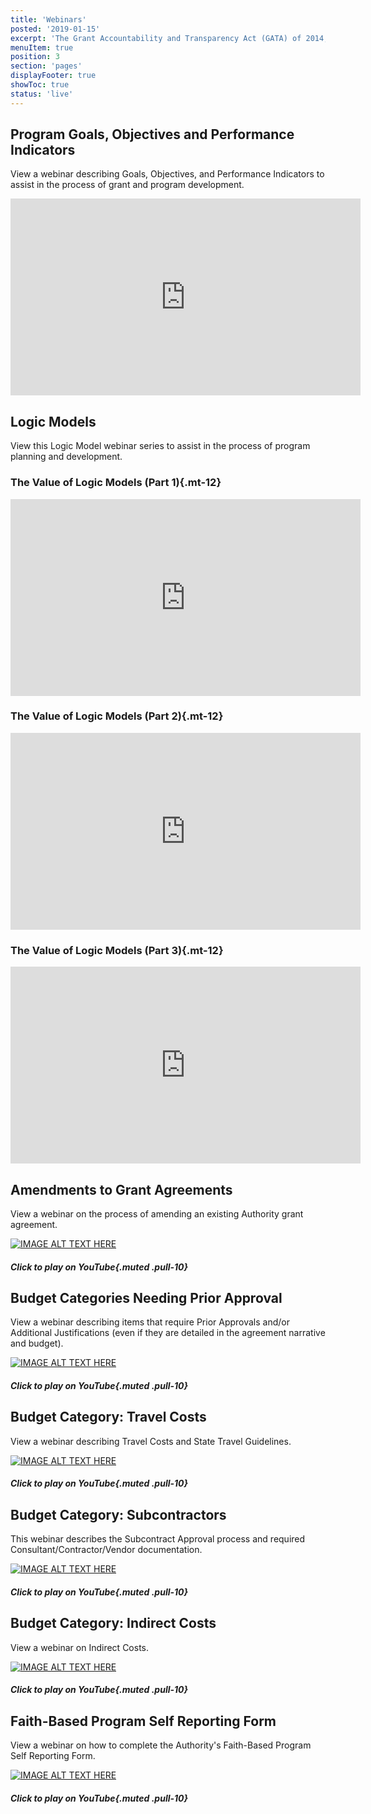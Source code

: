 ```yaml
---
title: 'Webinars'
posted: '2019-01-15'
excerpt: 'The Grant Accountability and Transparency Act (GATA) of 2014, 30 ILCS 708/1 et seq., increased accountability and transparency in the use of grant funds and reduced the administrative burden on state agencies and grantees through adoption of federal grant guidelines and regulations.'
menuItem: true
position: 3
section: 'pages'
displayFooter: true
showToc: true
status: 'live'
---
```


## Program Goals, Objectives and Performance Indicators

View a webinar describing Goals, Objectives, and Performance Indicators to assist in the process of grant and program development.

<div class="text-center mt-5 mb-5" >
<div class="videoWrapper">
<iframe height="315" width="560" src="https://www.youtube.com/embed/C6-qCnIsNjs" frameborder="0" allow="accelerometer; autoplay; encrypted-media; gyroscope; picture-in-picture" allowfullscreen></iframe>
</div>

</div>

## Logic Models

View this Logic Model webinar series to assist in the process of program planning and development.

### The Value of Logic Models (Part 1){.mt-12}

<div class="text-center mt-5 mb-5" >
<div class="videoWrapper">
<iframe height="315" width="560" src="https://www.youtube.com/embed/rop6xoEA_NQ" frameborder="0" allow="accelerometer; autoplay; encrypted-media; gyroscope; picture-in-picture" allowfullscreen></iframe>
</div>

</div>

### The Value of Logic Models (Part 2){.mt-12}

<div class="text-center mt-5 mb-5" >
<div class="videoWrapper">
<iframe height="315" width="560" src="https://www.youtube.com/embed/1bGkwPgwmcw" frameborder="0" allow="accelerometer; autoplay; encrypted-media; gyroscope; picture-in-picture" allowfullscreen></iframe>
</div>

</div>

### The Value of Logic Models (Part 3){.mt-12}

<div class="text-center mt-5 mb-5" >
<div class="videoWrapper">
<iframe height="315" width="560" src="https://www.youtube.com/embed/6O5YP5d2iTs" frameborder="0" allow="accelerometer; autoplay; encrypted-media; gyroscope; picture-in-picture" allowfullscreen></iframe>
</div>

</div>

## Amendments to Grant Agreements

View a webinar on the process of amending an existing Authority grant agreement.

<div class="text-center mt-5">

[![IMAGE ALT TEXT HERE](https://img.youtube.com/vi/iHsWphZtbzU/0.jpg)](https://www.youtube.com/watch?v=iHsWphZtbzU)

##### Click to play on YouTube{.muted .pull-10}

</div>

## Budget Categories Needing Prior Approval

View a webinar describing items that require Prior Approvals and/or Additional Justifications (even if they are detailed in the agreement narrative and budget).

<div class="text-center mt-5">

[![IMAGE ALT TEXT HERE](https://img.youtube.com/vi/YjkFmPid5DI/0.jpg)](https://www.youtube.com/watch?v=YjkFmPid5DI)

##### Click to play on YouTube{.muted .pull-10}

</div>

## Budget Category: Travel Costs

View a webinar describing Travel Costs and State Travel Guidelines.

<div class="text-center mt-5">

[![IMAGE ALT TEXT HERE](https://img.youtube.com/vi/nQb8pK5e3Mo/0.jpg)](https://www.youtube.com/watch?v=nQb8pK5e3Mo)

##### Click to play on YouTube{.muted .pull-10}

</div>

## Budget Category: Subcontractors

This webinar describes the Subcontract Approval process and required Consultant/Contractor/Vendor documentation.

<div class="text-center mt-5">

[![IMAGE ALT TEXT HERE](https://img.youtube.com/vi/zXIopZ4KeEI/0.jpg)](https://www.youtube.com/watch?v=zXIopZ4KeEI)

##### Click to play on YouTube{.muted .pull-10}

</div>

## Budget Category: Indirect Costs

View a webinar on Indirect Costs.

<div class="text-center mt-5">

[![IMAGE ALT TEXT HERE](https://img.youtube.com/vi/4stkASoNY5w/0.jpg)](https://www.youtube.com/watch?v=4stkASoNY5w)

##### Click to play on YouTube{.muted .pull-10}

</div>

## Faith-Based Program Self Reporting Form

View a webinar on how to complete the Authority's Faith-Based Program Self Reporting Form.

<div class="text-center mt-5">

[![IMAGE ALT TEXT HERE](https://img.youtube.com/vi/x6cqf0075Fg/0.jpg)](https://www.youtube.com/watch?v=x6cqf0075Fg)

##### Click to play on YouTube{.muted .pull-10}

</div>
